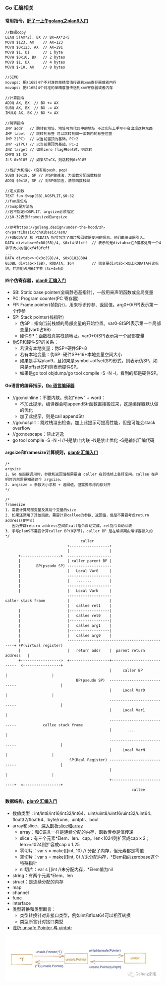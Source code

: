 ### Go 汇编相关

#### 常用指令，[肝了一上午golang之plan9入门](https://studygolang.com/articles/33163)

```
//数据copy
LEAQ 5(AX*2), BX // BX=AX*2+5
MOVQ $123, AX    // AX=123
MOVQ $0x123, AX  // AX=291
MOVB $1, DI      // 1 byte
MOVW $0x10, BX   // 2 bytes
MOVD $1, DX      // 4 bytes
MOVQ $-10, AX    // 8 bytes

//SIMD
movups: 把(16B)4个不对准的单精度值传送到xmm寄存器或者内存
movaps: 把(16B)4个对准的单精度值传送到xmm寄存器或者内存

//计算指令
ADDQ AX, BX  // BX += AX
SUBQ AX, BX  // BX -= AX
IMULQ AX, BX // BX *= AX

//跳转指令
JMP addr   // 跳转到地址，地址可为代码中的地址 不过实际上手写不会出现这种东西
JMP label  // 跳转到标签 可以跳转到同一函数内的标签位置
JMP 2(PC)  // 以当前置顶为基础，PC+2
JMP -2(PC) // 以当前置顶为基础，PC-2
JNZ target // 如果zero flag被set过，则跳转
CMPQ SI CX 
JLS 0x0185 // 如果SI<CX，则跳转到0x0185

//栈扩大和缩小（没有用push、pop）
SUBQ $0x18, SP // 对SP做减法，为函数分配函数栈帧
ADDQ $0x18, SP // 对SP做加法，清除函数栈帧

//定义函数
TEXT fun·Swap(SB),NOSPLIT,$0-32 
//fun是包名
//Swap是方法名
//若不指定NOSPLIT，argsize必须指定
//$0-32表示framesize和argsize

//参考https://golang.design/under-the-hood/zh-cn/part1basic/ch01basic/asm/
//FUNCDATA 和 PCDATA 指令包含了由垃圾回收器使用的信息，他们由编译器引入。
DATA divtab<>+0x00(SB)/4, $0xf4f8fcff  // 表示的是divtab<>在0偏移处有一个4字节大小的值0xf4f8fcff
...
DATA divtab<>+0x3c(SB)/4, $0x81828384
GLOBL divtab<>(SB), RODATA, $64        // 给变量divtab<>加上RODATA只读标识，并声明占用64字节（3c+4=64）
```

#### 四个伪寄存器，[plan9 汇编入门](https://github.com/cch123/golang-notes/blob/master/assembly.md#%E4%BC%AA%E5%AF%84%E5%AD%98%E5%99%A8)
* SB: Static base pointer(全局静态基指针)，一般用来声明函数或全局变量
* PC: Program counter(PC 寄存器)
* FP: Frame pointer(帧指针)，用来标识传参、返回值。arg0+0(FP)表示第一个传参
* SP: Stack pointer(栈指针)
  * 伪SP：指向当前栈帧的局部变量的开始位置。var0-8(SP)表示第一个局部变量(var0占8B)
  * 硬件SP：函数栈真实栈顶地址。var0+0(SP)表示第一个局部变量
* 伪SP和硬件SP的关系：
  * 若没有本地变量：伪SP=硬件SP+8
  * 若有本地变量：伪SP=硬件SP+16+本地变量空间大小
  * 如果是手写plan9，且如果是symbol+offset(SP)形式，则表示伪SP。如果是offset(SP)则表示硬件SP。
  * 如果是go tool objdump/go tool compile -S -N -l，看到的都是硬件SP。

#### Go语言的编译指示，[Go 语言编译器](https://segmentfault.com/a/1190000016743220)
* //go:noinline：不要内联。例如"new" + word：
  * 不加此提示，编译器会吧appendStr函数直接搬过来，这是编译器默认做的优化
  * 加了此提示，则是call appendStr
* //go:nosplit：跳过栈溢出检查。加上此提示可提高性能，但是可能会stack overflow
* //go:noescape：禁止逃逸  
* go tool compile -S -N -l //-l是禁止内联 -N是禁止优化 -S是输出汇编代码

#### argsize和framesize计算规则，[plan9 汇编入门](https://github.com/cch123/golang-notes/blob/master/assembly.md#argsize-%E5%92%8C-framesize-%E8%AE%A1%E7%AE%97%E8%A7%84%E5%88%99)

```
/*
argsize
1. Go 在函数调用时，参数和返回值都需要由 caller 在其栈帧上备好空间。callee 在声明时仍然需要知道这个 argsize。
2. argsize = 参数大小求和 + 返回值。但需要考虑内存对齐
*/

/*
framesize
1. 需要计算局部变量及其每个变量的size
2. 如果还调用了其他函数，需要计算callee的参数、返回值，但是不需要考虑return address(8字节)
   因为开辟return address空间由call指令自动完成，ret指令自动回收
3. 手写plan9不需要计算caller BP(8字节)，caller BP 是在编译期由编译器插入的   
*/
                                  caller                                                                           
                            +------------------+                                                                   
                            |                  |                                                                   
      +------------------>  --------------------                                                                   
      |                     | caller parent BP |                                                                   
      |       BP(pseudo SP) --------------------                                                                   
      |                     |   Local Var0     |                                                                   
      |                     --------------------                                                                   
      |                     |   .......        |                                                                   
      |                     --------------------                                                                   
      |                     |   Local VarN     |                                                                   
                            --------------------                                                                   
caller stack frame          |                  |                                                                   
                            |   callee ret1    |                                                                   
      |                     |------------------|                                                                   
      |                     |   callee ret0    |                                                                   
      |                     |------------------|                                                                   
      |                     |   callee arg1    |                                                                   
      |                     |------------------|                                                                   
      |                     |   callee arg0    |                                                                   
      |                     ----------------------------------------------+ FP(virtual register)                 
      |                     |   return addr    |  parent return address   |                                        
      +------------------>  +------------------+---------------------------  <-----------------+         
                                               |     caller BP            |                    |         
                                BP(pseudo SP)  ----------------------------                    |         
                                               |     Local Var0           |                    |         
                                               ----------------------------                    |         
                                               |     Local Var1           |                              
                                               ----------------------------            callee stack frame
                                               |       .....              |                              
                                               ----------------------------                    |         
                                               |     Local VarN           |                    |         
                             SP(Real Register) ----------------------------                    |         
                                               |                          |                    |         
                                               +--------------------------+  <-----------------+         
                                                         callee
```

#### 数据结构，[plan9 汇编入门](https://github.com/cch123/golang-notes/blob/master/assembly.md#argsize-%E5%92%8C-framesize-%E8%AE%A1%E7%AE%97%E8%A7%84%E5%88%99)
* 数值类型：int/int8/int16/int32/int64、uint/uint8/uint16/uint32/uint64、float32/float64、byte/rune、uintptr、bool
* array和slice，[深入剖析slice和array](https://blog.thinkeridea.com/201901/go/shen_ru_pou_xi_slice_he_array.html)
  * array：和C语言一样是连续分配的内存，函数传参是值传递
  * slice：有三个元素*Elem、len、cap。len<1024则扩容成cap x 2；len>=1024则扩容成cap x 1.25
  * 零切片：var s = make([]int, 10) // 分配了内存，但元素都是零值
  * 空切片：var s = make([]int, 0) //未分配内存，*Elem指向zerobase这个特殊指针
  * nil切片：var s []int //未分配内存，*Elem值为nil
* string：有两个元素*Elem、len
* struct：是连续分配的内存
* map
* channel
* func
* interface
* 类型转换和类型断言：
  * 类型转换针对非接口类型，例如int和float64可以相互转换
  * 类型断言针对接口类型
* [浅析 unsafe.Pointer 与 uintptr](https://mp.weixin.qq.com/s/xyfCR57cd5mNRRsOKvrFRA)

![Pointer](../images/pointer.jpg)

